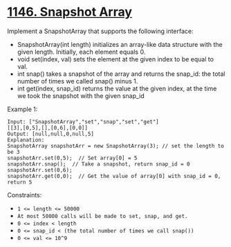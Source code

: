 # [1146. Snapshot Array](https://leetcode.com/problems/snapshot-array/)

Implement a SnapshotArray that supports the following interface:

- SnapshotArray(int length) initializes an array-like data structure with the given length.  Initially, each element equals 0.
- void set(index, val) sets the element at the given index to be equal to val.
- int snap() takes a snapshot of the array and returns the snap_id: the total number of times we called snap() minus 1.
- int get(index, snap_id) returns the value at the given index, at the time we took the snapshot with the given snap_id

Example 1:

```text
Input: ["SnapshotArray","set","snap","set","get"]
[[3],[0,5],[],[0,6],[0,0]]
Output: [null,null,0,null,5]
Explanation:
SnapshotArray snapshotArr = new SnapshotArray(3); // set the length to be 3
snapshotArr.set(0,5);  // Set array[0] = 5
snapshotArr.snap();  // Take a snapshot, return snap_id = 0
snapshotArr.set(0,6);
snapshotArr.get(0,0);  // Get the value of array[0] with snap_id = 0, return 5
```

Constraints:

- `1 <= length <= 50000`
- `At most 50000 calls will be made to set, snap, and get.`
- `0 <= index < length`
- `0 <= snap_id < (the total number of times we call snap())`
- `0 <= val <= 10^9`
